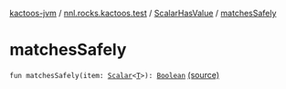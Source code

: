 [kactoos-jvm](../../index.md) / [nnl.rocks.kactoos.test](../index.md) / [ScalarHasValue](index.md) / [matchesSafely](./matches-safely.md)

# matchesSafely

`fun matchesSafely(item: `[`Scalar`](../../nnl.rocks.kactoos/-scalar/index.md)`<`[`T`](index.md#T)`>): `[`Boolean`](https://kotlinlang.org/api/latest/jvm/stdlib/kotlin/-boolean/index.html) [(source)](https://github.com/neonailol/kactoos/blob/master/kactoos-jvm/src/main/kotlin/nnl/rocks/kactoos/test/ScalarHasValue.kt#L27)